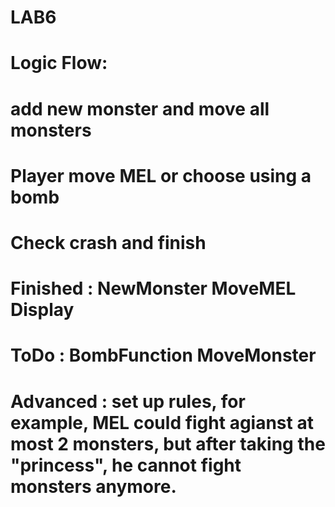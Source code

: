 # LAB6
# Logic Flow:
# add new monster and move all monsters
# Player move MEL or choose using a bomb
# Check crash and finish
#
# Finished : NewMonster MoveMEL Display
# ToDo : BombFunction MoveMonster
#
# Advanced : set up rules, for example, MEL could fight agianst at most 2 monsters, but after taking the "princess", he cannot fight monsters anymore. 
